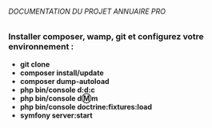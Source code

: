 ###### DOCUMENTATION DU PROJET ANNUAIRE PRO

### Installer composer, wamp, git et configurez votre environnement :
- **git clone**
- **composer install/update**
- **composer dump-autoload**
- **php bin/console d:d:c**
- **php bin/console d:m:m**
- **php bin/console doctrine:fixtures:load**
- **symfony server:start**
